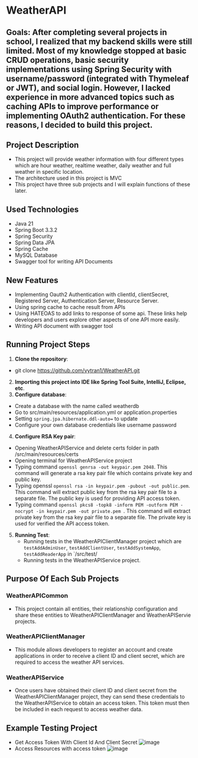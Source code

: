 # WeatherAPI
## Goals: After completing several projects in school, I realized that my backend skills were still limited. Most of my knowledge stopped at basic CRUD operations, basic security implementations using Spring Security with username/password (integrated with Thymeleaf or JWT), and social login. However, I lacked experience in more advanced topics such as caching APIs to improve performance or implementing OAuth2 authentication. For these reasons, I decided to build this project.
## Project Description
- This project will provide weather information with four different types which are hour weather, realtime weather, daily weather and full weather in specific location.
- The architecture used in this project is MVC
- This project have three sub projects and I will explain functions of these later.
## Used Technologies
- Java 21
- Spring Boot 3.3.2
- Spring Security
- Spring Data JPA
- Spring Cache
- MySQL Database
- Swagger tool for writing API Documents
## New Features 
- Implementing Oauth2 Authentication with clientId, clientSecret, Registered Server, Authentication Server, Resource Server.
- Using spring cache to cache result from APIs
- Using HATEOAS to add links to response of some api. These links help developers and users explore other aspects of one API more easily.
- Writing API document with swagger tool
## Running Project Steps
1. **Clone the repository**:
  - git clone https://github.com/vytran1/WeatherAPI.git
2. **Importing this project into IDE like Spring Tool Suite, IntelliJ, Eclipse, etc**.
3. **Configure database**:
  - Create a database with the name called weatherdb  
  - Go to src/main/resources/application.yml or application.properties
  - Setting `spring.jpa.hibernate.ddl-auto=` to update
  - Configure your own database credentials like username password
4. **Configure RSA Key pair**:
  - Opening WeatherAPIService and delete certs folder in path /src/main/resources/certs
  - Opening terminal for WeatherAPIService project
  - Typing command `openssl genrsa -out keypair.pem 2048`. This command will generate a rsa key pair file which contains private key and public key.
  - Typing openssl `openssl rsa -in keypair.pem -pubout -out public.pem`. This command will extract public key from the rsa key pair file to a separate file. The public key is used for providing API access token.
  - Typing command `openssl pkcs8 -topk8 -inform PEM -outform PEM -nocrypt -in keypair.pem -out private.pem `. This command will extract private key from the rsa key pair file to a separate file. The private key is used for verified the API access token.
5. **Running Test**:
   - Running tests in the WeatherAPIClientManager project which are `testAddAdminUser`, `testAddClientUser`, `testAddSystemApp`, `testAddReaderApp` in `/src/test/
   - Running tests in the WeatherAPIService project.
## Purpose Of Each Sub Projects
### WeatherAPICommon
   - This project contain all entities, their relationship configuration and share these entities to WeatherAPIClientManager and WeatherAPIServie projects.
### WeatherAPIClientManager
   - This module allows developers to register an account and create applications in order to receive a client ID and client secret, which are required to access the weather API services.
### WeatherAPIService
   - Once users have obtained their client ID and client secret from the WeatherAPIClientManager project, they can send these credentials to the WeatherAPIService to obtain an access token. This token must then be included in each request to access weather data. 
## Example Testing Project
 - Get Access Token With Client Id And Client Secret
![image](https://github.com/user-attachments/assets/6bd53678-4f2a-47ff-84a7-b8afe08a2adb)
 - Access Resources with access token
![image](https://github.com/user-attachments/assets/69e8fa78-dcdb-484f-93bb-009f239e6a55)
 

